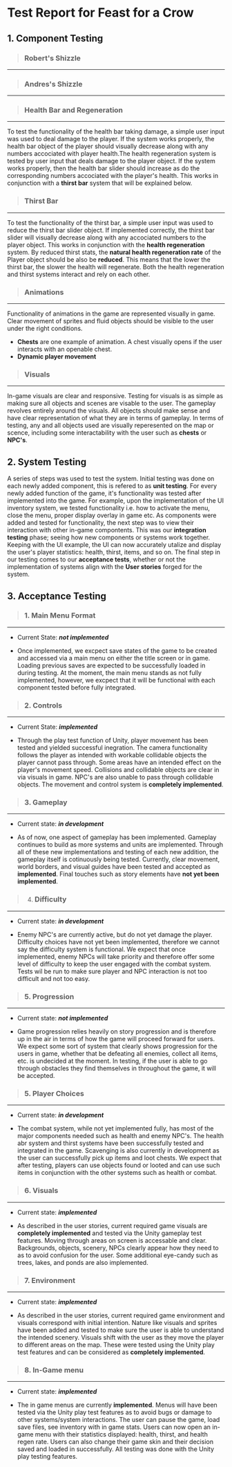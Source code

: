 # Test Report for Feast for a Crow

## 1. Component Testing

> ### Robert's Shizzle
---

> ### Andres's Shizzle
---

> ### Health Bar and Regeneration
---
To test the functionality of the health bar taking damage, a simple user input was used to deal damage to the player. If the system works properly, the health bar object of the player should visually decrease along with any numbers accociated with player health.The health regeneration system is tested by user input that deals damage to the player object. If the system works properly, then the health bar slider should increase as do the corresponding numbers accociated with the player's health. This works in conjunction with a **thirst bar** system that will be explained below.  

> ### Thirst Bar
---
To test the functionality of the thirst bar, a simple user input was used to reduce the thirst bar slider object. If implemented correctly, the thirst bar slider will visually decrease along with any accociated numbers to the player object. This works in conjunction with the **health regeneration** system. By reduced thirst stats, the **natural health regeneration rate** of the Player object should be also be **reduced**. This means that the lower the thirst bar, the slower the health will regenerate. Both the health regeneration and thirst systems interact and rely on each other.

> ### Animations
---
Functionality of animations in the game are represented visually in game. Clear movement of sprites and fluid objects should be visible to the user under the right conditions. 
- **Chests** are one example of animation. A chest visually opens if the user interacts with an openable chest. 
- **Dynamic player movement**

> ### Visuals
---
In-game visuals are clear and responsive. Testing for visuals is as simple as making sure all objects and scenes are visable to the user. The gameplay revolves entirely around the visuals. All objects should make sense and have clear representation of what they are in terms of gameplay. In terms of testing, any and all objects used are visually reperesented on the map or scence, including some interactability with the user such as **chests** or **NPC's**.

## 2. System Testing
A series of steps was used to test the system. Initial testing was done on each newly added component, this is refered to as **unit testing**. For every newly added function of the game, it's functionality was tested after implemented into the game. For example, upon the implementation of the UI inventory system, we tested functionality i.e. how to activate the menu, close the menu, proper display overlay in game etc. As components were added and tested for functionality, the next step was to view their interaction with other in-game compontents. This was our **integration testing** phase; seeing how new components or systems work together. Keeping with the UI example, the UI can now accurately utalize and display the user's player statistics: health, thirst, items, and so on. The final step in our testing comes to our **acceptance tests**, whether or not the implementation of systems align with the **User stories** forged for the system.




## 3. Acceptance Testing

> ### 1. Main Menu Format

---
- Current State: ***not implemented***

- Once implemented, we excpect save states of the game to be created and accessed via a main menu on either the title screen or in game. Loading previous saves are expected to be successfully loaded in during testing. At the moment, the main menu stands as not fully implemented, however, we excpect that it will be functional with each component tested before fully integrated.

> ### 2. Controls

--- 
- Current State: ***implemented***

- Through the play test function of Unity, player movement has been tested and yielded successful inegration. The camera functionality follows the player as intended with workable collidable objects the player cannot pass through. Some areas have an intended effect on the player's movement speed. Collisions and collidable objects are clear in via visuals in game. NPC's are also unable to pass through collidable objects. The movement and control system is **completely implemented**.

> ### 3.  Gameplay

--- 
- Current state: ***in development***

- As of now, one aspect of gameplay has been implemented. Gameplay continues to build as more systems and units are implemented. Through all of these new implementations and testing of each new addition, the gameplay itself is cotinuously being tested. Currently, clear movement, world borders, and visual guides have been tested and accepted as **implemented**. Final touches such as story elements have **not yet been implemented**.

> 4. ### Difficulty

---
- Current state: ***in development***

- Enemy NPC's are currently active, but do not yet damage the player. Difficulty choices have not yet been implemented, therefore we cannot say the difficulty system is functional. We expect that once implemented, enemy NPCs will take priority and therefore offer some level of difficulty to keep the user engaged with the combat system. Tests wil be run to make sure player and NPC interaction is not too difficult and not too easy.

> ### 5. Progression

---
- Current state: ***not implemented***

- Game progression relies heavily on story progression and is therefore up in the air in terms of how the game will proceed forward for users. We expect some sort of system that clearly shows progression for the users in game, whether that be defeating all enemies, collect all items, etc. is undecided at the moment. In testing, if the user is able to go through obstacles they find themselves in throughout the game, it will be accepted.

> ### 5. Player Choices

--- 
- Current state: ***in development***

- The combat system, while not yet implemented fully, has most of the major components needed such as health and enemy NPC's. The health abr system and thirst systems have been successfully tested and integrated in the game. Scavenging is also currently in development as the user can successfully pick up items and loot chests. We expect that after testing, players can use objects found or looted and can use such items in conjunction with the other systems such as health or combat. 

> ### 6. Visuals

--- 
- Current state: ***implemented***

- As described in the user stories, current required game visuals are **completely implemented** and tested via the Unity gameplay test features. Moving through areas on screen is accessable and clear. Backgrounds, objects, scenery, NPCs clearly appear how they need to as to avoid confusion for the user. Some additional eye-candy such as trees, lakes, and ponds are also implemented.

> ### 7. Environment

---
- Current state: ***implemented***

- As described in the user stories, current required game environment and visuals correspond with initial intention. Nature like visuals and sprites have been added and tested to make sure the user is able to understand the intended scenery. Visuals shift with the user as they move the player to different areas on the map. These were tested using the Unity play test features and can be considered as **completely implemented**.

> ### 8. In-Game menu

--- 
- Current state: ***implemented***

- The in game menus are currently **implemented**. Menus will have been tested via the Unity play test features as to avoid bugs or damage to other systems/system interactions. The user can pause the game, load save files, see inventory with in game stats. Users can now open an in-game menu with their statistics displayed: health, thirst, and health regen rate. Users can also change their game skin and their decision saved and loaded in successfully. All testing was done with the Unity play testing features. 
